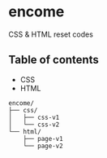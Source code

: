 # encome
CSS & HTML reset codes

## Table of contents

- CSS
- HTML

```
encome/
├── css/
│   ├── css-v1
│   └── css-v2
└── html/
    ├── page-v1
    └── page-v2
```
